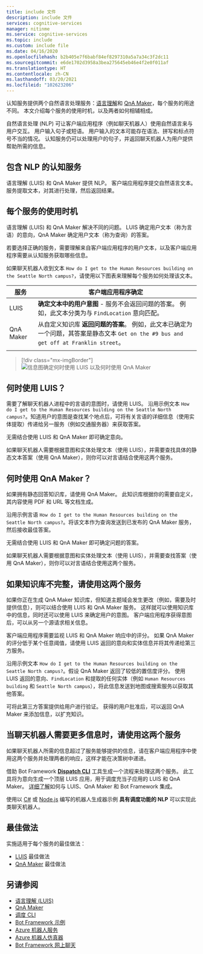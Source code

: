 ```yaml
---
title: include 文件
description: include 文件
services: cognitive-services
manager: nitinme
ms.service: cognitive-services
ms.topic: include
ms.custom: include file
ms.date: 04/16/2020
ms.openlocfilehash: b2b405e7f6babf84ef8297310a5a7a34c3f2dc11
ms.sourcegitcommit: e6de1702d3958a3bea275645eb46e4f2e0f011af
ms.translationtype: HT
ms.contentlocale: zh-CN
ms.lasthandoff: 03/20/2021
ms.locfileid: "102623206"
---
```

认知服务提供两个自然语言处理服务：[语言理解](../luis/what-is-luis.md)和 [QnA Maker](../qnamaker/overview/overview.md)，每个服务的用途不同。 本文介绍每个服务的使用时机，以及两者如何相辅相成。

自然语言处理 (NLP) 可让客户端应用程序（例如聊天机器人）使用自然语言来与用户交互。 用户输入句子或短语。 用户输入的文本可能存在语法、拼写和标点符号不当的情况。 认知服务仍可以处理用户的句子，并返回聊天机器人为用户提供帮助所需的信息。

## <a name="cognitive-services-with-nlp"></a>包含 NLP 的认知服务

语言理解 (LUIS) 和 QnA Maker 提供 NLP。 客户端应用程序提交自然语言文本。 服务提取文本，对其进行处理，然后返回结果。

## <a name="when-to-use-each-service"></a>每个服务的使用时机

语言理解 (LUIS) 和 QnA Maker 解决不同的问题。 LUIS 确定用户文本（称为言语）的意向，QnA Maker 确定用户文本（称为查询）的答案。

若要选择正确的服务，需要理解来自客户端应用程序的用户文本，以及客户端应用程序需要从认知服务获取哪些信息。

如果聊天机器人收到文本 `How do I get to the Human Resources building on the Seattle North campus?`，请使用以下图表来理解每个服务如何处理该文本。

|服务|客户端应用程序确定|
|--|--|
|LUIS|**确定文本中的用户意图** - 服务不会返回问题的答案。 例如，此文本分类为与 `FindLocation` 意向匹配。<br>|
|QnA Maker|从自定义知识库 **返回问题的答案**。 例如，此文本已确定为一个问题，其答案是静态文本 `Get on the #9 bus and get off at Franklin street`。|
|||

> [!div class="mx-imgBorder"]
> ![信息图确定何时使用 LUIS 以及何时使用 QnA Maker](./luis-qna-maker-together-decision.png)

## <a name="when-do-you-use-luis"></a>何时使用 LUIS？

需要了解聊天机器人进程中的言语的意图时，请使用 LUIS。 沿用示例文本 `How do I get to the Human Resources building on the Seattle North campus?`。知道用户的意图是查找某个地点后，可将有关言语的详细信息（使用实体提取）传递给另一服务（例如交通服务器）来获取答案。

无需结合使用 LUIS 和 QnA Maker 即可确定意向。

如果聊天机器人需要根据意图和实体处理文本（使用 LUIS），并需要查找具体的静态文本答案（使用 QnA Maker），则你可以对言语结合使用这两个服务。

## <a name="when-do-you-use-qna-maker"></a>何时使用 QnA Maker？

如果拥有静态回答知识库，请使用 QnA Maker。 此知识库根据你的需要自定义，其内容使用 PDF 和 URL 等文档生成。

沿用示例言语 `How do I get to the Human Resources building on the Seattle North campus?`。将该文本作为查询发送到已发布的 QnA Maker 服务，然后接收最佳答案。

无需结合使用 LUIS 和 QnA Maker 即可确定问题的答案。

如果聊天机器人需要根据意图和实体处理文本（使用 LUIS），并需要查找答案（使用 QnA Maker），则你可以对言语结合使用这两个服务。

## <a name="use-both-services-when-your-knowledge-base-is-incomplete"></a>如果知识库不完整，请使用这两个服务

如果你正在生成 QnA Maker 知识库，但知道主题域会发生更改（例如，需要及时提供信息），则可以结合使用 LUIS 和 QnA Maker 服务。 这样就可以使用知识库中的信息，同时还可以使用 LUIS 来确定用户的意图。 客户端应用程序获得意图后，可以从另一个源请求相关信息。

客户端应用程序需要监视 LUIS 和 QnA Maker 响应中的评分。 如果 QnA Maker 的评分低于某个任意阈值，请使用 LUIS 返回的意向和实体信息并将其传递给第三方服务。

沿用示例文本 `How do I get to the Human Resources building on the Seattle North campus?`。假设 QnA Maker 返回了较低的置信度评分。 使用 LUIS 返回的意向、`FindLocation` 和提取的任何实体（例如 `Human Resources building` 和 `Seattle North campus`），将此信息发送到地图或搜索服务以获取其他答案。

可将此第三方答案提供给用户进行验证。 获得的用户批准后，可以返回 QnA Maker 来添加信息，以扩充知识。

## <a name="use-both-services-when-your-chat-bot-needs-more-information"></a>当聊天机器人需要更多信息时，请使用这两个服务

如果聊天机器人所需的信息超过了服务能够提供的信息，请在客户端应用程序中使用这两个服务并处理两者的响应，这样才能在决策树中递进。

借助 Bot Framework **[Dispatch CLI](https://github.com/Microsoft/botbuilder-tools/tree/master/packages/Dispatch)** 工具生成一个流程来处理这两个服务。 此工具将为意向生成一个顶层 LUIS 应用，用于调度充当子应用的 LUIS 和 QnA Maker。 [详细了解](/azure/bot-service/bot-builder-tutorial-dispatch?tabs=cs)如何与 LUIS、QnA Maker 和 Bot Framework 集成。

使用以 [C#](https://github.com/microsoft/BotBuilder-Samples/tree/master/samples/csharp_dotnetcore/14.nlp-with-dispatch) 或 [Node.js](https://github.com/microsoft/BotBuilder-Samples/tree/master/samples/javascript_nodejs/14.nlp-with-dispatch) 编写的机器人生成器示例 **具有调度功能的 NLP** 可以实现此类聊天机器人。

## <a name="best-practices"></a>最佳做法

实施适用于每个服务的最佳做法：

* [LUIS](../luis/luis-concept-best-practices.md) 最佳做法
* [QnA Maker](../qnamaker/concepts/best-practices.md) 最佳做法

## <a name="see-also"></a>另请参阅

* [语言理解 (LUIS)](../luis/what-is-luis.md)
* [QnA Maker](../qnamaker/overview/overview.md)
* [调度 CLI](https://github.com/Microsoft/botbuilder-tools/tree/master/packages/Dispatch)
* [Bot Framework 示例](https://github.com/Microsoft/BotBuilder-Samples)
* [Azure 机器人服务](/azure/bot-service/bot-service-overview-introduction)
* [Azure 机器人仿真器](https://github.com/Microsoft/BotFramework-Emulator)
* [Bot Framework 网上聊天](https://github.com/microsoft/BotFramework-WebChat)